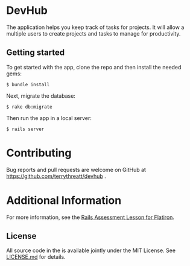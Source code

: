 # DevHub

 The application helps you keep track of tasks for projects. It will allow a multiple users to create projects and tasks to manage for productivity. 

## Getting started

To get started with the app, clone the repo and then install the needed gems:

```
$ bundle install
```

Next, migrate the database:

```
$ rake db:migrate
```

Then run the app in a local server:

```
$ rails server
```

# Contributing
Bug reports and pull requests are welcome on GitHub at https://github.com/terrythreatt/devhub .

# Additional Information

For more information, see the
[Rails Assessment Lesson for Flatiron](https://github.com/learn-co-students/rails-assessment-v-000).

## License

All source code in the is available jointly under the MIT License. See
[LICENSE.md](LICENSE.md) for details.
